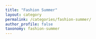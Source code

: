 ```yaml
---
title: "Fashion Summer"
layout: category
permalink: /categories/fashion-summer/
author_profile: false
taxonomy: fashion-summer
---
```


